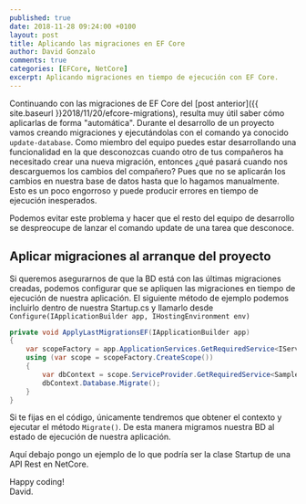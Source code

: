 ```yaml
---
published: true
date: 2018-11-28 09:24:00 +0100
layout: post
title: Aplicando las migraciones en EF Core
author: David Gonzalo
comments: true
categories: [EFCore, NetCore]
excerpt: Aplicando migraciones en tiempo de ejecución con EF Core.
---
```

Continuando con las migraciones de EF Core del [post anterior]({{ site.baseurl }}2018/11/20/efcore-migrations), resulta muy útil saber cómo aplicarlas de forma "automática". 
Durante el desarrollo de un proyecto vamos creando migraciones y ejecutándolas con el comando ya conocido ```update-database```. 
Como miembro del equipo puedes estar desarrollando una funcionalidad en la que desconozcas cuando otro de tus compañeros ha necesitado crear una nueva migración, entonces ¿qué pasará cuando nos descarguemos los cambios del compañero? <!--break--> Pues que no se aplicarán los cambios en nuestra base de datos hasta que lo hagamos manualmente. Esto es un poco engorroso y puede producir errores en tiempo de ejecución inesperados. 

Podemos evitar este problema y hacer que el resto del equipo de desarrollo se despreocupe de lanzar el comando update de una tarea que desconoce. 

## Aplicar migraciones al arranque del proyecto
Si queremos asegurarnos de que la BD está con las últimas migraciones creadas, podemos configurar que se apliquen las migraciones en tiempo de ejecución de nuestra aplicación. 
El siguiente método de ejemplo podemos incluirlo dentro de nuestra Startup.cs y llamarlo desde ```Configure(IApplicationBuilder app, IHostingEnvironment env)```
```c#
private void ApplyLastMigrationsEF(IApplicationBuilder app)
{
    var scopeFactory = app.ApplicationServices.GetRequiredService<IServiceScopeFactory>();
    using (var scope = scopeFactory.CreateScope())
    {
        var dbContext = scope.ServiceProvider.GetRequiredService<SampleDBContext>();
        dbContext.Database.Migrate();
    }
}
``` 

Si te fijas en el código, únicamente tendremos que obtener el contexto y ejecutar el método ```Migrate()```.
De esta manera migramos nuestra BD al estado de ejecución de nuestra aplicación.

Aquí debajo pongo un ejemplo de lo que podría ser la clase Startup de una API Rest en NetCore.
<script src="https://gist.github.com/dagope/01ce0c4263c3060c7a7458fe7a9e2666.js"></script>


Happy coding!
<br/>
David.